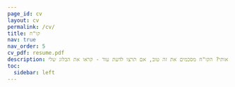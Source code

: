 ```yaml
---
page_id: cv
layout: cv
permalink: /cv/
title: קו"ח
nav: true
nav_order: 5
cv_pdf: resume.pdf
description: רוצים לדעת מה העסיק אותי? הקו"ח מסכמים את זה טוב, אם תרצו לדעת עוד - קראו את הבלוג שלי!
toc:
  sidebar: left
---
```

